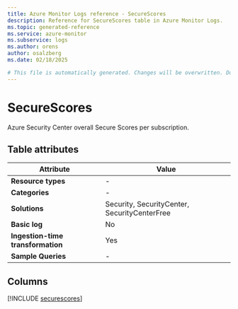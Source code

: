 ```yaml
---
title: Azure Monitor Logs reference - SecureScores
description: Reference for SecureScores table in Azure Monitor Logs.
ms.topic: generated-reference
ms.service: azure-monitor
ms.subservice: logs
ms.author: orens
author: osalzberg
ms.date: 02/18/2025

# This file is automatically generated. Changes will be overwritten. Do not change this file directly.
---
```


# SecureScores

Azure Security Center overall Secure Scores per subscription.


## Table attributes

|Attribute|Value|
|---|---|
|**Resource types**|-|
|**Categories**|-|
|**Solutions**| Security, SecurityCenter, SecurityCenterFree|
|**Basic log**|No|
|**Ingestion-time transformation**|Yes|
|**Sample Queries**|-|



## Columns
  
[!INCLUDE [securescores](~/reusable-content/ce-skilling/azure/includes/azure-monitor/reference/tables/securescores-include.md)]
